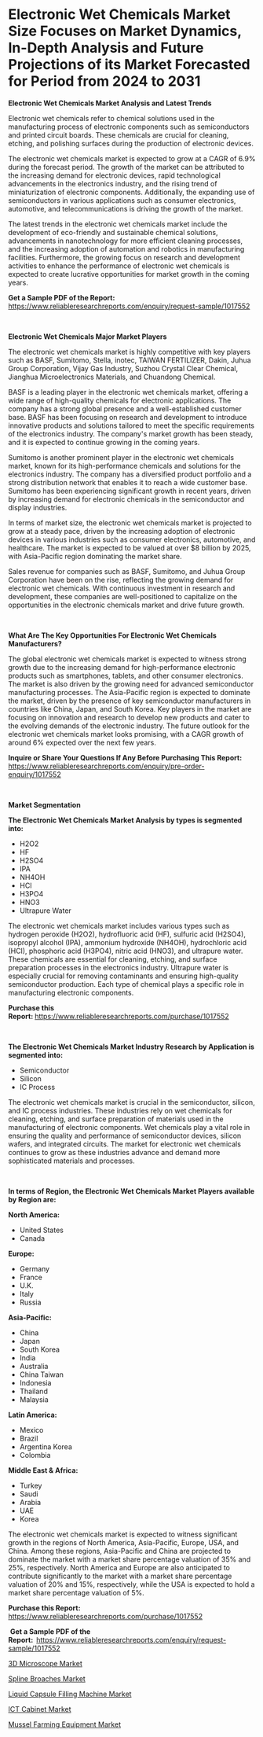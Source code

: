 <p><h1>Electronic Wet Chemicals Market Size Focuses on Market Dynamics, In-Depth Analysis and Future Projections of its Market Forecasted for Period from 2024 to 2031</h1></p><p><strong>Electronic Wet Chemicals Market Analysis and Latest Trends</strong></p>
<p><p>Electronic wet chemicals refer to chemical solutions used in the manufacturing process of electronic components such as semiconductors and printed circuit boards. These chemicals are crucial for cleaning, etching, and polishing surfaces during the production of electronic devices.</p><p>The electronic wet chemicals market is expected to grow at a CAGR of 6.9% during the forecast period. The growth of the market can be attributed to the increasing demand for electronic devices, rapid technological advancements in the electronics industry, and the rising trend of miniaturization of electronic components. Additionally, the expanding use of semiconductors in various applications such as consumer electronics, automotive, and telecommunications is driving the growth of the market.</p><p>The latest trends in the electronic wet chemicals market include the development of eco-friendly and sustainable chemical solutions, advancements in nanotechnology for more efficient cleaning processes, and the increasing adoption of automation and robotics in manufacturing facilities. Furthermore, the growing focus on research and development activities to enhance the performance of electronic wet chemicals is expected to create lucrative opportunities for market growth in the coming years.</p></p>
<p><strong>Get a Sample PDF of the Report:&nbsp;</strong> <a href="https://www.reliableresearchreports.com/enquiry/request-sample/1017552">https://www.reliableresearchreports.com/enquiry/request-sample/1017552</a></p>
<p>&nbsp;</p>
<p><strong>Electronic Wet Chemicals Major Market Players</strong></p>
<p><p>The electronic wet chemicals market is highly competitive with key players such as BASF, Sumitomo, Stella, inotec, TAIWAN FERTILIZER, Dakin, Juhua Group Corporation, Vijay Gas Industry, Suzhou Crystal Clear Chemical, Jianghua Microelectronics Materials, and Chuandong Chemical.</p><p>BASF is a leading player in the electronic wet chemicals market, offering a wide range of high-quality chemicals for electronic applications. The company has a strong global presence and a well-established customer base. BASF has been focusing on research and development to introduce innovative products and solutions tailored to meet the specific requirements of the electronics industry. The company's market growth has been steady, and it is expected to continue growing in the coming years.</p><p>Sumitomo is another prominent player in the electronic wet chemicals market, known for its high-performance chemicals and solutions for the electronics industry. The company has a diversified product portfolio and a strong distribution network that enables it to reach a wide customer base. Sumitomo has been experiencing significant growth in recent years, driven by increasing demand for electronic chemicals in the semiconductor and display industries.</p><p>In terms of market size, the electronic wet chemicals market is projected to grow at a steady pace, driven by the increasing adoption of electronic devices in various industries such as consumer electronics, automotive, and healthcare. The market is expected to be valued at over $8 billion by 2025, with Asia-Pacific region dominating the market share.</p><p>Sales revenue for companies such as BASF, Sumitomo, and Juhua Group Corporation have been on the rise, reflecting the growing demand for electronic wet chemicals. With continuous investment in research and development, these companies are well-positioned to capitalize on the opportunities in the electronic chemicals market and drive future growth.</p></p>
<p>&nbsp;</p>
<p><strong>What Are The Key Opportunities For Electronic Wet Chemicals Manufacturers?</strong></p>
<p><p>The global electronic wet chemicals market is expected to witness strong growth due to the increasing demand for high-performance electronic products such as smartphones, tablets, and other consumer electronics. The market is also driven by the growing need for advanced semiconductor manufacturing processes. The Asia-Pacific region is expected to dominate the market, driven by the presence of key semiconductor manufacturers in countries like China, Japan, and South Korea. Key players in the market are focusing on innovation and research to develop new products and cater to the evolving demands of the electronic industry. The future outlook for the electronic wet chemicals market looks promising, with a CAGR growth of around 6% expected over the next few years.</p></p>
<p><strong>Inquire or Share Your Questions If Any Before Purchasing This Report:</strong> <a href="https://www.reliableresearchreports.com/enquiry/pre-order-enquiry/1017552">https://www.reliableresearchreports.com/enquiry/pre-order-enquiry/1017552</a></p>
<p>&nbsp;</p>
<p><strong>Market Segmentation</strong></p>
<p><strong>The Electronic Wet Chemicals Market Analysis by types is segmented into:</strong></p>
<p><ul><li>H2O2</li><li>HF</li><li>H2SO4</li><li>IPA</li><li>NH4OH</li><li>HCl</li><li>H3PO4</li><li>HNO3</li><li>Ultrapure Water</li></ul></p>
<p><p>The electronic wet chemicals market includes various types such as hydrogen peroxide (H2O2), hydrofluoric acid (HF), sulfuric acid (H2SO4), isopropyl alcohol (IPA), ammonium hydroxide (NH4OH), hydrochloric acid (HCl), phosphoric acid (H3PO4), nitric acid (HNO3), and ultrapure water. These chemicals are essential for cleaning, etching, and surface preparation processes in the electronics industry. Ultrapure water is especially crucial for removing contaminants and ensuring high-quality semiconductor production. Each type of chemical plays a specific role in manufacturing electronic components.</p></p>
<p><strong>Purchase this Report:&nbsp;</strong><a href="https://www.reliableresearchreports.com/purchase/1017552">https://www.reliableresearchreports.com/purchase/1017552</a></p>
<p>&nbsp;</p>
<p><strong>The Electronic Wet Chemicals Market Industry Research by Application is segmented into:</strong></p>
<p><ul><li>Semiconductor</li><li>Silicon</li><li>IC Process</li></ul></p>
<p><p>The electronic wet chemicals market is crucial in the semiconductor, silicon, and IC process industries. These industries rely on wet chemicals for cleaning, etching, and surface preparation of materials used in the manufacturing of electronic components. Wet chemicals play a vital role in ensuring the quality and performance of semiconductor devices, silicon wafers, and integrated circuits. The market for electronic wet chemicals continues to grow as these industries advance and demand more sophisticated materials and processes.</p></p>
<p>&nbsp;</p>
<p><strong>In terms of Region, the Electronic Wet Chemicals Market Players available by Region are:</strong></p>
<p>
    <p> <strong> North America: </strong>
        <ul>
            <li>United States</li>
            <li>Canada</li>
        </ul>
        </p> 
    <p> <strong> Europe: </strong>
        <ul>
            <li>Germany</li>
            <li>France</li>
            <li>U.K.</li>
            <li>Italy</li>
            <li>Russia</li>
        </ul>
        </p> 
    <p> <strong> Asia-Pacific: </strong>
        <ul>
            <li>China</li>
            <li>Japan</li>
            <li>South Korea</li>
            <li>India</li>
            <li>Australia</li>
            <li>China Taiwan</li>
            <li>Indonesia</li>
            <li>Thailand</li>
            <li>Malaysia</li>
        </ul>
        </p> 
    <p> <strong> Latin America: </strong>
        <ul>
            <li>Mexico</li>
            <li>Brazil</li>
            <li>Argentina Korea</li>
            <li>Colombia</li>
        </ul>
        </p> 
    <p> <strong> Middle East & Africa: </strong>
        <ul>
            <li>Turkey</li>
            <li>Saudi</li>
            <li>Arabia</li>
            <li>UAE</li>
            <li>Korea</li>
        </ul>
    </p>
    </p>
<p><p>The electronic wet chemicals market is expected to witness significant growth in the regions of North America, Asia-Pacific, Europe, USA, and China. Among these regions, Asia-Pacific and China are projected to dominate the market with a market share percentage valuation of 35% and 25%, respectively. North America and Europe are also anticipated to contribute significantly to the market with a market share percentage valuation of 20% and 15%, respectively, while the USA is expected to hold a market share percentage valuation of 5%.</p></p>
<p><strong>Purchase this Report: </strong><a href="https://www.reliableresearchreports.com/purchase/1017552">https://www.reliableresearchreports.com/purchase/1017552</a></p>
<p>&nbsp;<strong>Get a Sample PDF of the Report:&nbsp;&nbsp;</strong><a href="https://www.reliableresearchreports.com/enquiry/request-sample/1017552">https://www.reliableresearchreports.com/enquiry/request-sample/1017552</a></p>
<p><strong></strong></p>
<p><p><a href="https://medium.com/@dessiefadel/3d-microscope-market-comprehensive-assessment-by-type-application-and-geography-276872b7d472">3D Microscope Market</a></p><p><a href="https://medium.com/@dessiefadel/spline-broaches-market-exploring-market-share-market-trends-and-future-growth-5f260a3cc989">Spline Broaches Market</a></p><p><a href="https://medium.com/p/3d1d665e5241/edit">Liquid Capsule Filling Machine Market</a></p><p><a href="https://medium.com/@dessiefadel/ict-cabinet-market-exploring-market-share-market-trends-and-future-growth-bb7dfdd5f06a">ICT Cabinet Market</a></p><p><a href="https://medium.com/@dessiefadel/mussel-farming-equipment-market-the-key-to-successful-business-strategy-forecast-till-2031-4518912d4894">Mussel Farming Equipment Market</a></p></p>